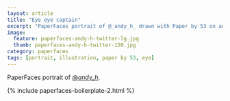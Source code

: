 ```yaml
---
layout: article
title: "Eye eye captain"
excerpt: "PaperFaces portrait of @_andy_h_ drawn with Paper by 53 on an iPad."
image: 
  feature: paperfaces-andy-h-twitter-lg.jpg
  thumb: paperfaces-andy-h-twitter-150.jpg
category: paperfaces
tags: [portrait, illustration, paper by 53, eye]
---
```


PaperFaces portrait of [@_andy_h_](http://twitter.com/_andy_h_).

{% include paperfaces-boilerplate-2.html %}